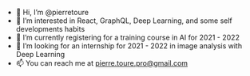 - 👋 Hi, I’m @pierretoure
- 👀 I’m interested in React, GraphQL, Deep Learning, and some self developments habits
- 🌱 I’m currently registering for a training course in AI for 2021 - 2022
- 💞️ I’m looking for an internship for 2021 - 2022 in image analysis with Deep Learning
- 📫 You can reach me at pierre.toure.pro@gmail.com
